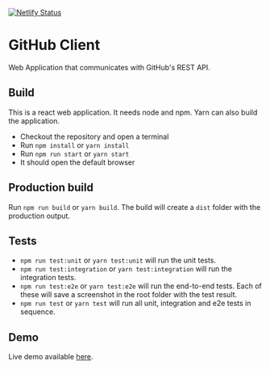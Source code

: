 [![Netlify Status](https://api.netlify.com/api/v1/badges/4e3d3b28-b0c4-43e8-94cf-ccd94e45d401/deploy-status)](https://app.netlify.com/sites/affectionate-poincare-b5f9c5/deploys)

# GitHub Client

Web Application that communicates with GitHub's REST API.

## Build
This is a react web application. It needs node and npm. Yarn can also build the application.
* Checkout the repository and open a terminal
* Run `npm install` or `yarn install`
* Run `npm run start` or `yarn start` 
* It should open the default browser

## Production build
Run `npm run build` or `yarn build`. The build will create a `dist` folder with the production output.

## Tests
* `npm run test:unit` or `yarn test:unit` will run the unit tests.
* `npm run test:integration` or `yarn test:integration` will run the integration tests.
* `npm run test:e2e` or `yarn test:e2e` will run the end-to-end tests. Each of these will save a screenshot in the root folder with the test result.
* `npm run test` or `yarn test` will run all unit, integration and e2e tests in sequence.

## Demo

Live demo available [here](https://affectionate-poincare-b5f9c5.netlify.app).